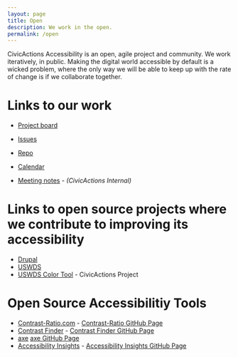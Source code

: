 ```yaml
---
layout: page
title: Open
description: We work in the open.
permalink: /open
---
```


CivicActions Accessibility is an open, agile project and community. We work iteratively, in public. Making the digital world accessible by default is a wicked problem, where the only way we will be able to keep up with the rate of change is if we collaborate together. 

# Links to our work
* [Project board](https://github.com/CivicActions/accessibility/projects/1)
* [Issues](https://github.com/CivicActions/accessibility/issues)
* [Repo](https://github.com/civicactions/accessibility)
* [Calendar](calendar)

* [Meeting notes](https://docs.google.com/document/d/1y2yGcxsjEmmr4627nf3O2aGqmIkJrkgcbjRKAz9jSMI/edit?usp=sharing) - <i>(CivicActions Internal)</i>

# Links to open source projects where we contribute to improving its accessibility
* [Drupal](https://www.drupal.org/project/issues/search/drupal?issue_tags=accessibility)
* [USWDS](https://github.com/uswds/uswds/issues?q=is%3Aissue+label%3A%22topic%3A+accessibility%22)
* [USWDS Color Tool](https://github.com/CivicActions/uswds-color-tool) - CivicActions Project

# Open Source Accessibilitiy Tools
* [Contrast-Ratio.com](https://contrast-Ratio.com) - [Contrast-Ratio GitHub Page](https://github.com/LeaVerou/contrast-ratio)
* [Contrast Finder](https://contrast-finder.tanaguru.com/) - [Contrast Finder GitHub Page](https://github.com/Tanaguru/Contrast-Finder)
* [axe](https://www.deque.com/axe/) [axe GitHub Page](https://github.com/dequelabs/axe-core)
* [Accessibility Insights](https://accessibilityinsights.io/) - [Accessibility Insights GitHub Page](https://github.com/microsoft/accessibility-insights-web)
